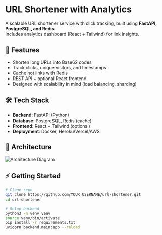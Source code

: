 # URL Shortener with Analytics

A scalable URL shortener service with click tracking, built using **FastAPI, PostgreSQL, and Redis**.  
Includes analytics dashboard (React + Tailwind) for link insights.

## 🚀 Features
- Shorten long URLs into Base62 codes
- Track clicks, unique visitors, and timestamps
- Cache hot links with Redis
- REST API + optional React frontend
- Designed with scalability in mind (load balancing, sharding)

## 🛠️ Tech Stack
- **Backend**: FastAPI (Python)
- **Database**: PostgreSQL, Redis (cache)
- **Frontend**: React + Tailwind (optional)
- **Deployment**: Docker, Heroku/Vercel/AWS

## 📂 Architecture
![Architecture Diagram](docs/architecture.png)

## ⚡ Getting Started
```bash
# Clone repo
git clone https://github.com/YOUR_USERNAME/url-shortener.git
cd url-shortener

# Setup backend
python3 -m venv venv
source venv/bin/activate
pip install -r requirements.txt
uvicorn backend.main:app --reload
